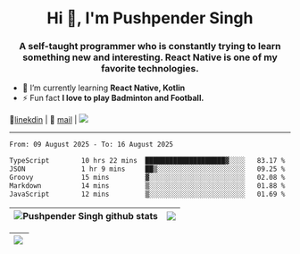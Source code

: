 <h1 align="center">Hi 👋, I'm Pushpender Singh</h1>
<h3 align="center">A self-taught programmer who is constantly trying to learn something new and interesting. React Native is one of my favorite technologies.</h3>

- 🌱 I’m currently learning **React Native, Kotlin**
- ⚡ Fun fact **I love to play Badminton and Football.**

👔[linekdin](https://www.linkedin.com/in/pushpender-singh-240061202/) | 📧 [mail](mailto:pushpendersingh694@gmail.com) | 
<a href="https://github.com/pushpender-singh-ap/pushpender-singh-ap">
    <img src="https://komarev.com/ghpvc/?username=pushpender-singh-ap&style=for-the-badge">
</a>


---

<!--START_SECTION:waka-->

```txt
From: 09 August 2025 - To: 16 August 2025

TypeScript        10 hrs 22 mins  ████████████████████▓░░░░   83.17 %
JSON              1 hr 9 mins     ██▒░░░░░░░░░░░░░░░░░░░░░░   09.25 %
Groovy            15 mins         ▓░░░░░░░░░░░░░░░░░░░░░░░░   02.08 %
Markdown          14 mins         ▒░░░░░░░░░░░░░░░░░░░░░░░░   01.88 %
JavaScript        12 mins         ▒░░░░░░░░░░░░░░░░░░░░░░░░   01.69 %
```

<!--END_SECTION:waka-->


| <a><img align="center" src="https://github-readme-stats-iota-ecru-15.vercel.app/api?username=pushpender-singh-ap&show_icons=true&include_all_commits=true&theme=buefy&hide_border=true" alt="Pushpender Singh github stats" /></a> | <a><img align="center" src="https://github-readme-stats-iota-ecru-15.vercel.app/api/top-langs/?username=pushpender-singh-ap&layout=compact&theme=buefy&hide_border=true" /></a> |
| ------------- | ------------- |

| <a> <img align="left" src="https://github-readme-streak-stats.herokuapp.com/?user=pushpender-singh-ap" /></br> </a> |
| ------------- |
